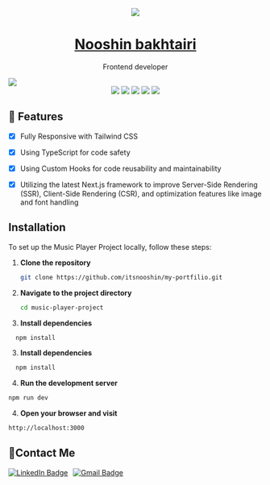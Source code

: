 <p align="center">
<img src="https://i.ibb.co/zP7kPwc/Group-18.png"/>
    
<h1 align="center"><a href="https://github.com/itsnooshin/my-portfilio">Nooshin bakhtairi</a></h1>
<p align="center"> Frontend developer</p>

</p>

<img src="https://i.ibb.co/f4gCTbs/cover-2.png"/>


<div align="center">
<img src="https://camo.githubusercontent.com/3356d10dd79f916a84ae5dba4c297fcc1a4b01bea6a2a46c7e7a7797c6a22d0f/68747470733a2f2f696d672e736869656c64732e696f2f62616467652f2d52656163742d3631444246423f7374796c653d666f722d7468652d6261646765266c6162656c436f6c6f723d626c61636b266c6f676f3d7265616374266c6f676f436f6c6f723d363144424642" />
<img src="https://camo.githubusercontent.com/3c675da0ea72fd0d028fdfb84f87b1a959050f970bfc97781b227b3de1fee0aa/68747470733a2f2f696d672e736869656c64732e696f2f62616467652f547970657363726970742d3030376163633f7374796c653d666f722d7468652d6261646765266c6162656c436f6c6f723d626c61636b266c6f676f3d74797065736372697074266c6f676f436f6c6f723d303037616363" />
<img src="https://camo.githubusercontent.com/11561ed7d7e5735041de1effd78226dfc545474e6f468482f91223957fe7234e/68747470733a2f2f696d672e736869656c64732e696f2f62616467652f6e6578742e6a732d3030303030303f7374796c653d666f722d7468652d6261646765266c6f676f3d6e657874646f746a73266c6f676f436f6c6f723d7768697465" />
<img src="https://camo.githubusercontent.com/ce6d598510de1a8ecf703ff8517155cecc610a4de25491ed71310105f8a1f12b/68747470733a2f2f696d672e736869656c64732e696f2f62616467652f4a6176617363726970742d4630444234463f7374796c653d666f722d7468652d6261646765266c6162656c436f6c6f723d626c61636b266c6f676f3d6a617661736372697074266c6f676f436f6c6f723d463044423446"   / >

<img src= "https://camo.githubusercontent.com/4035639fa9b5a59d0686daa6e2b37156b8e00f198814e38f3a44398159426bf9/68747470733a2f2f696d672e736869656c64732e696f2f62616467652f5461696c77696e645f4353532d3039323734393f7374796c653d666f722d7468652d6261646765266c6f676f3d7461696c77696e64637373266c6f676f436f6c6f723d303642364434266c6162656c436f6c6f723d303030303030" />
</div>

## 🚀 Features



- [x] Fully Responsive with Tailwind CSS
- [x] Using TypeScript for code safety
- [x] Using Custom Hooks for code reusability and maintainability
- [x] Utilizing the latest Next.js framework to improve Server-Side Rendering (SSR), Client-Side Rendering (CSR), and optimization features like image and font handling





## Installation

To set up the Music Player Project locally, follow these steps:

1. **Clone the repository**
   ```bash
   git clone https://github.com/itsnooshin/my-portfilio.git
   ```
2. **Navigate to the project directory**
   ```bash
   cd music-player-project
   ```
3. **Install dependencies**

```bash
  npm install
```

3.  **Install dependencies**

```bash
  npm install
```

4.  **Run the development server**

```bash
npm run dev
```

4. **Open your browser and visit**

```bash
http://localhost:3000
```




## 💬Contact Me

   <p dir="auto" style="display: flex; center; gap: 10px;">
  <a href="https://www.linkedin.com/in/nooshin-bakhtiari-62378520b/">
    <img src="https://camo.githubusercontent.com/591c02e8ff595d43e0b35b1b29aed639a7154b959cd8f8c854b9e176d885b094/68747470733a2f2f696d672e736869656c64732e696f2f62616467652f4c696e6b6564496e2d3030373742353f7374796c653d666f722d7468652d6261646765266c6f676f3d6c696e6b6564696e266c6f676f436f6c6f723d7768697465" alt="LinkedIn Badge" />
  </a>
  <a href="mailto:nooshindev@gmail.com">
    <img src="https://img.shields.io/badge/Gmail-D14836?style=for-the-badge&logo=gmail&logoColor=white" alt="Gmail Badge" />
  </a>
</p>


